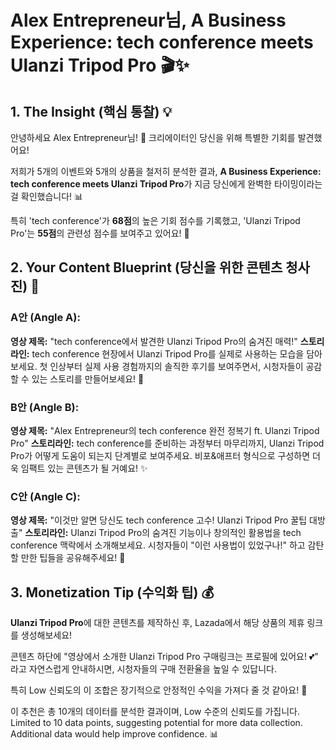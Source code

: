 # Alex Entrepreneur님, A Business Experience: tech conference meets Ulanzi Tripod Pro 🎬✨

## 1. The Insight (핵심 통찰) 💡

안녕하세요 Alex Entrepreneur님! 👋 크리에이터인 당신을 위해 특별한 기회를 발견했어요! 

저희가 5개의 이벤트와 5개의 상품을 철저히 분석한 결과, **A Business Experience: tech conference meets Ulanzi Tripod Pro**가 지금 당신에게 완벽한 타이밍이라는 걸 확인했습니다! 📊

특히 'tech conference'가 **68점**의 높은 기회 점수를 기록했고, 'Ulanzi Tripod Pro'는 **55점**의 관련성 점수를 보여주고 있어요! 🚀

## 2. Your Content Blueprint (당신을 위한 콘텐츠 청사진) 🎨

### A안 (Angle A): 
**영상 제목:** "tech conference에서 발견한 Ulanzi Tripod Pro의 숨겨진 매력!"
**스토리라인:** tech conference 현장에서 Ulanzi Tripod Pro를 실제로 사용하는 모습을 담아보세요. 첫 인상부터 실제 사용 경험까지의 솔직한 후기를 보여주면서, 시청자들이 공감할 수 있는 스토리를 만들어보세요! 🎥

### B안 (Angle B):
**영상 제목:** "Alex Entrepreneur의 tech conference 완전 정복기 ft. Ulanzi Tripod Pro"
**스토리라인:** tech conference를 준비하는 과정부터 마무리까지, Ulanzi Tripod Pro가 어떻게 도움이 되는지 단계별로 보여주세요. 비포&애프터 형식으로 구성하면 더욱 임팩트 있는 콘텐츠가 될 거예요! ✨

### C안 (Angle C):
**영상 제목:** "이것만 알면 당신도 tech conference 고수! Ulanzi Tripod Pro 꿀팁 대방출"
**스토리라인:** Ulanzi Tripod Pro의 숨겨진 기능이나 창의적인 활용법을 tech conference 맥락에서 소개해보세요. 시청자들이 "이런 사용법이 있었구나!" 하고 감탄할 만한 팁들을 공유해주세요! 💫

## 3. Monetization Tip (수익화 팁) 💰

**Ulanzi Tripod Pro**에 대한 콘텐츠를 제작하신 후, Lazada에서 해당 상품의 제휴 링크를 생성해보세요! 

콘텐츠 하단에 "영상에서 소개한 Ulanzi Tripod Pro 구매링크는 프로필에 있어요! 💕" 라고 자연스럽게 안내하시면, 시청자들의 구매 전환율을 높일 수 있답니다. 

특히 Low 신뢰도의 이 조합은 장기적으로 안정적인 수익을 가져다 줄 것 같아요! 🎯

이 추천은 총 10개의 데이터를 분석한 결과이며, Low 수준의 신뢰도를 가집니다. Limited to 10 data points, suggesting potential for more data collection. Additional data would help improve confidence. 📊